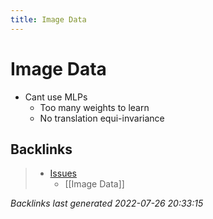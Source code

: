 ```yaml
---
title: Image Data
---
```


# Image Data
- Cant use MLPs 
	- Too many weights to learn
	- No translation equi-invariance


































































































## Backlinks

> - [Issues](Issues.md)
>   - [[Image Data]]

_Backlinks last generated 2022-07-26 20:33:15_
